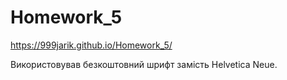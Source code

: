 # Homework_5

https://999jarik.github.io/Homework_5/

Використовував безкоштовний шрифт замість Helvetica Neue.

